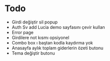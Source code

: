 # Todo

- Girdi değiştir sil popup
- Auth Sv add Lucia demo sayfasını çevir kullan
- Error page
- Girdilere not kısmı opsiyonel
- Combo box ı baştan kodla kaydırma yok
- Anasayfa aylık toplam giderlerin özeti butonu
- Tema değiştir butonu
